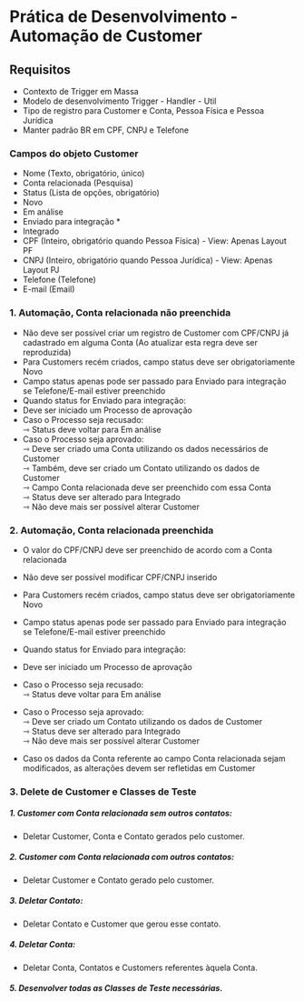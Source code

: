 # Prática de Desenvolvimento - Automação de Customer

## Requisitos
- Contexto de Trigger em Massa
- Modelo de desenvolvimento Trigger - Handler - Util
- Tipo de registro para Customer e Conta, Pessoa Física e Pessoa Jurídica
- Manter padrão BR em CPF, CNPJ e Telefone

### Campos do objeto Customer
- Nome (Texto, obrigatório, único)
- Conta relacionada (Pesquisa)
- Status (Lista de opções, obrigatório)
- Novo
- Em análise
- Enviado para integração *
- Integrado
- CPF (Inteiro, obrigatório quando Pessoa Física) - View: Apenas Layout PF
- CNPJ (Inteiro, obrigatório quando Pessoa Jurídica) - View: Apenas Layout PJ
- Telefone (Telefone)
- E-mail (Email)

### 1. Automação, Conta relacionada não preenchida
- Não deve ser possível criar um registro de Customer com CPF/CNPJ já cadastrado
em alguma Conta (Ao atualizar esta regra deve ser reproduzida)
- Para Customers recém criados, campo status deve ser obrigatoriamente Novo
- Campo status apenas pode ser passado para Enviado para integração se
Telefone/E-mail estiver preenchido
- Quando status for Enviado para integração:
- Deve ser iniciado um Processo de aprovação
- Caso o Processo seja recusado: 
<br/> ⇾ Status deve voltar para Em análise
- Caso o Processo seja aprovado:
<br/> ⇾ Deve ser criado uma Conta utilizando os dados necessários de Customer
<br/> ⇾ Também, deve ser criado um Contato utilizando os dados de Customer
<br/> ⇾ Campo Conta relacionada deve ser preenchido com essa Conta
<br/> ⇾ Status deve ser alterado para Integrado
<br/> ⇾ Não deve mais ser possível alterar Customer

### 2. Automação, Conta relacionada preenchida
- O valor do CPF/CNPJ deve ser preenchido de acordo com a Conta relacionada
- Não deve ser possível modificar CPF/CNPJ inserido
- Para Customers recém criados, campo status deve ser obrigatoriamente Novo
- Campo status apenas pode ser passado para Enviado para integração se
Telefone/E-mail estiver preenchido
- Quando status for Enviado para integração:
- Deve ser iniciado um Processo de aprovação
- Caso o Processo seja recusado: 
<br/> ⇾ Status deve voltar para Em análise
- Caso o Processo seja aprovado:
<br/> ⇾ Deve ser criado um Contato utilizando os dados de Customer
<br/> ⇾ Status deve ser alterado para Integrado
<br/> ⇾ Não deve mais ser possível alterar Customer

- Caso os dados da Conta referente ao campo Conta relacionada sejam
modificados, as alterações devem ser refletidas em Customer

### 3. Delete de Customer e Classes de Teste
##### 1. Customer com Conta relacionada sem outros contatos:
- Deletar Customer, Conta e Contato gerados pelo customer.
##### 2. Customer com Conta relacionada com outros contatos:
- Deletar Customer e Contato gerado pelo customer.
##### 3. Deletar Contato:
- Deletar Contato e Customer que gerou esse contato.
##### 4. Deletar Conta:
- Deletar Conta, Contatos e Customers referentes àquela Conta.
##### 5. Desenvolver todas as Classes de Teste necessárias.
